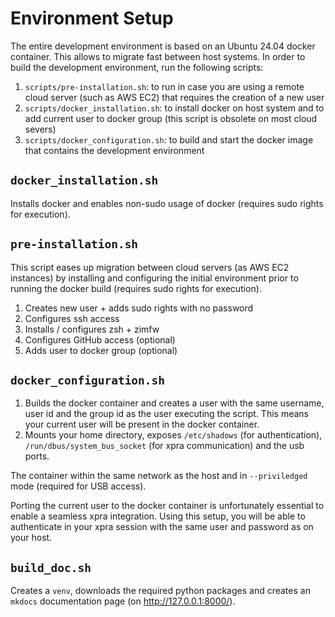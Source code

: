 # Environment Setup

The entire development environment is based on an Ubuntu 24.04 docker container.
This allows to migrate fast between host systems. In order to build the development environment, run the following scripts:

1. ```scripts/pre-installation.sh```: to run in case you are using a remote cloud server (such as AWS EC2) that requires the creation of a new user
2. ```scripts/docker_installation.sh```: to install docker on host system and to add current user to docker group (this script is obsolete on most cloud severs)
3. ```scripts/docker_configuration.sh```: to build and start the docker image that contains the development environment


## ```docker_installation.sh```
Installs docker and enables non-sudo usage of docker (requires sudo rights for execution).

## ```pre-installation.sh```
This script eases up migration between cloud servers (as AWS EC2 instances) by installing and configuring the initial environment prior to running the docker build (requires sudo rights for execution).
1. Creates new user + adds sudo rights with no password
2. Configures ssh access
3. Installs / configures zsh + zimfw
4. Configures GitHub access (optional)
5. Adds user to docker group (optional)

## ```docker_configuration.sh```

1. Builds the docker container and creates a user with the same username, user id and the group id as the user executing the script. This means your current user will be present in the docker container.
2. Mounts your home directory, exposes `/etc/shadows` (for authentication), `/run/dbus/system_bus_socket` (for xpra communication) and the usb ports.

The container within the same network as the host and in `--priviledged` mode (required for USB access).<br/>

Porting the current user to the docker container is unfortunately essential to enable a seamless xpra integration. Using this setup, you will be able to authenticate in your xpra session with the same user and password as on your host.

## ```build_doc.sh```

Creates a `venv`, downloads the required python packages and creates an `mkdocs` documentation page (on http://127.0.0.1:8000/).